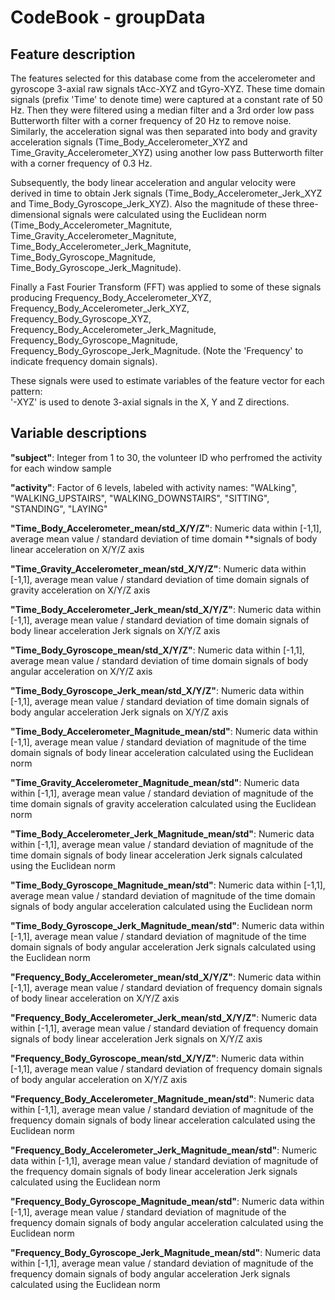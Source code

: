# CodeBook - groupData
## Feature description
The features selected for this database come from the accelerometer and gyroscope 3-axial raw signals tAcc-XYZ and tGyro-XYZ. These time domain signals (prefix 'Time' to denote time) were captured at a constant rate of 50 Hz. Then they were filtered using a median filter and a 3rd order low pass Butterworth filter with a corner frequency of 20 Hz to remove noise. Similarly, the acceleration signal was then separated into body and gravity acceleration signals (Time_Body_Accelerometer_XYZ and Time_Gravity_Accelerometer_XYZ) using another low pass Butterworth filter with a corner frequency of 0.3 Hz. 

Subsequently, the body linear acceleration and angular velocity were derived in time to obtain Jerk signals (Time_Body_Accelerometer_Jerk_XYZ and Time_Body_Gyroscope_Jerk_XYZ). Also the magnitude of these three-dimensional signals were calculated using the Euclidean norm (Time_Body_Accelerometer_Magnitute, Time_Gravity_Accelerometer_Magnitute, Time_Body_Accelerometer_Jerk_Magnitute, Time_Body_Gyroscope_Magnitude, Time_Body_Gyroscope_Jerk_Magnitude). 

Finally a Fast Fourier Transform (FFT) was applied to some of these signals producing Frequency_Body_Accelerometer_XYZ, Frequency_Body_Accelerometer_Jerk_XYZ, Frequency_Body_Gyroscope_XYZ, Frequency_Body_Accelerometer_Jerk_Magnitude, Frequency_Body_Gyroscope_Magnitude, Frequency_Body_Gyroscope_Jerk_Magnitude. (Note the 'Frequency' to indicate frequency domain signals). 

These signals were used to estimate variables of the feature vector for each pattern:  
'-XYZ' is used to denote 3-axial signals in the X, Y and Z directions.

## Variable descriptions
**"subject"**: Integer from 1 to 30, the volunteer ID who perfromed the activity for each window sample<br>

**"activity"**: Factor of 6 levels, labeled with activity names: "WALking", "WALKING_UPSTAIRS", "WALKING_DOWNSTAIRS", "SITTING", "STANDING", "LAYING"<br>

**"Time_Body_Accelerometer_mean/std_X/Y/Z"**: Numeric data within [-1,1], average mean value / standard deviation of time domain **signals of body linear acceleration on X/Y/Z axis<br>

**"Time_Gravity_Accelerometer_mean/std_X/Y/Z"**: Numeric data within [-1,1], average mean value / standard deviation of time domain signals of gravity acceleration on X/Y/Z axis<br>

**"Time_Body_Accelerometer_Jerk_mean/std_X/Y/Z"**: Numeric data within [-1,1], average mean value / standard deviation of time domain signals of body linear acceleration Jerk signals on X/Y/Z axis<br>

**"Time_Body_Gyroscope_mean/std_X/Y/Z"**: Numeric data within [-1,1], average mean value / standard deviation of time domain signals of body angular acceleration on X/Y/Z axis<br>

**"Time_Body_Gyroscope_Jerk_mean/std_X/Y/Z"**: Numeric data within [-1,1], average mean value / standard deviation of time domain signals of body angular acceleration Jerk signals on X/Y/Z axis<br>

**"Time_Body_Accelerometer_Magnitude_mean/std"**: Numeric data within [-1,1], average mean value / standard deviation of magnitude of the time domain signals of body linear acceleration calculated using the Euclidean norm<br>

**"Time_Gravity_Accelerometer_Magnitude_mean/std"**: Numeric data within [-1,1], average mean value / standard deviation of magnitude of the time domain signals of gravity acceleration calculated using the Euclidean norm <br>

**"Time_Body_Accelerometer_Jerk_Magnitude_mean/std"**: Numeric data within [-1,1], average mean value / standard deviation of magnitude of the time domain signals of body linear acceleration Jerk signals calculated using the Euclidean norm<br>

**"Time_Body_Gyroscope_Magnitude_mean/std"**: Numeric data within [-1,1], average mean value / standard deviation of magnitude of the time domain signals of body angular acceleration calculated using the Euclidean norm<br>

**"Time_Body_Gyroscope_Jerk_Magnitude_mean/std"**: Numeric data within [-1,1], average mean value / standard deviation of magnitude of the time domain signals of body angular acceleration Jerk signals calculated using the Euclidean norm<br>

**"Frequency_Body_Accelerometer_mean/std_X/Y/Z"**: Numeric data within [-1,1], average mean value / standard deviation of frequency domain signals of body linear acceleration on X/Y/Z axis<br>

**"Frequency_Body_Accelerometer_Jerk_mean/std_X/Y/Z"**: Numeric data within [-1,1], average mean value / standard deviation of frequency domain signals of body linear acceleration Jerk signals on X/Y/Z axis<br>

**"Frequency_Body_Gyroscope_mean/std_X/Y/Z"**: Numeric data within [-1,1], average mean value / standard deviation of frequency domain signals of body angular acceleration on X/Y/Z axis<br>

**"Frequency_Body_Accelerometer_Magnitude_mean/std"**: Numeric data within [-1,1], average mean value / standard deviation of magnitude of the frequency domain signals of body linear acceleration calculated using the Euclidean norm<br>

**"Frequency_Body_Accelerometer_Jerk_Magnitude_mean/std"**: Numeric data within [-1,1], average mean value / standard deviation of magnitude of the frequency domain signals of body linear acceleration Jerk signals calculated using the Euclidean norm<br>

**"Frequency_Body_Gyroscope_Magnitude_mean/std"**: Numeric data within [-1,1], average mean value / standard deviation of magnitude of the frequency domain signals of body angular acceleration calculated using the Euclidean norm<br>

**"Frequency_Body_Gyroscope_Jerk_Magnitude_mean/std"**: Numeric data within [-1,1], average mean value / standard deviation of magnitude of the frequency domain signals of body angular acceleration Jerk signals calculated using the Euclidean norm<br>
